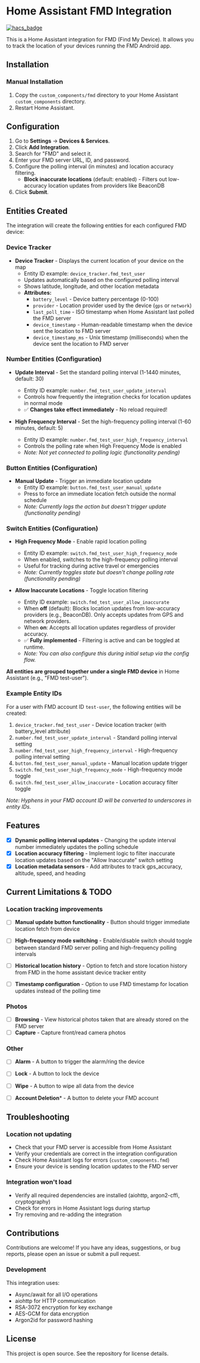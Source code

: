 # Home Assistant FMD Integration

[![hacs_badge](https://img.shields.io/badge/HACS-Default-orange.svg)](https://github.com/hacs/integration)

This is a Home Assistant integration for FMD (Find My Device). It allows you to track the location of your devices running the FMD Android app.

## Installation

### Manual Installation

1.  Copy the `custom_components/fmd` directory to your Home Assistant `custom_components` directory.
2.  Restart Home Assistant.

## Configuration

1.  Go to **Settings** -> **Devices & Services**.
2.  Click **Add Integration**.
3.  Search for "FMD" and select it.
4.  Enter your FMD server URL, ID, and password.
5.  Configure the polling interval (in minutes) and location accuracy filtering.
    - **Block inaccurate locations** (default: enabled) - Filters out low-accuracy location updates from providers like BeaconDB
6.  Click **Submit**.

## Entities Created

The integration will create the following entities for each configured FMD device:

### Device Tracker
- **Device Tracker** - Displays the current location of your device on the map
  - Entity ID example: `device_tracker.fmd_test_user`
  - Updates automatically based on the configured polling interval
  - Shows latitude, longitude, and other location metadata
  - **Attributes:**
    - `battery_level` - Device battery percentage (0-100)
    - `provider` - Location provider used by the device (`gps` or `network`)
    - `last_poll_time` - ISO timestamp when Home Assistant last polled the FMD server
    - `device_timestamp` - Human-readable timestamp when the device sent the location to FMD server
    - `device_timestamp_ms` - Unix timestamp (milliseconds) when the device sent the location to FMD server

### Number Entities (Configuration)
- **Update Interval** - Set the standard polling interval (1-1440 minutes, default: 30)
  - Entity ID example: `number.fmd_test_user_update_interval`
  - Controls how frequently the integration checks for location updates in normal mode
  - ✅ **Changes take effect immediately** - No reload required!

- **High Frequency Interval** - Set the high-frequency polling interval (1-60 minutes, default: 5)
  - Entity ID example: `number.fmd_test_user_high_frequency_interval`
  - Controls the polling rate when High Frequency Mode is enabled
  - _Note: Not yet connected to polling logic (functionality pending)_

### Button Entities (Configuration)
- **Manual Update** - Trigger an immediate location update
  - Entity ID example: `button.fmd_test_user_manual_update`
  - Press to force an immediate location fetch outside the normal schedule
  - _Note: Currently logs the action but doesn't trigger update (functionality pending)_

### Switch Entities (Configuration)
- **High Frequency Mode** - Enable rapid location polling
  - Entity ID example: `switch.fmd_test_user_high_frequency_mode`
  - When enabled, switches to the high-frequency polling interval
  - Useful for tracking during active travel or emergencies
  - _Note: Currently toggles state but doesn't change polling rate (functionality pending)_

- **Allow Inaccurate Locations** - Toggle location filtering
  - Entity ID example: `switch.fmd_test_user_allow_inaccurate`
  - When **off** (default): Blocks location updates from low-accuracy providers (e.g., BeaconDB). Only accepts updates from GPS and network providers.
  - When **on**: Accepts all location updates regardless of provider accuracy.
  - ✅ **Fully implemented** - Filtering is active and can be toggled at runtime.
  - _Note: You can also configure this during initial setup via the config flow._

**All entities are grouped together under a single FMD device** in Home Assistant (e.g., "FMD test-user").

### Example Entity IDs
For a user with FMD account ID `test-user`, the following entities will be created:

1. `device_tracker.fmd_test_user` - Device location tracker (with battery_level attribute)
2. `number.fmd_test_user_update_interval` - Standard polling interval setting
3. `number.fmd_test_user_high_frequency_interval` - High-frequency polling interval setting
4. `button.fmd_test_user_manual_update` - Manual location update trigger
5. `switch.fmd_test_user_high_frequency_mode` - High-frequency mode toggle
6. `switch.fmd_test_user_allow_inaccurate` - Location accuracy filter toggle

_Note: Hyphens in your FMD account ID will be converted to underscores in entity IDs._

## Features
- [x] **Dynamic polling interval updates** - Changing the update interval number immediately updates the polling schedule
- [x] **Location accuracy filtering** - Implement logic to filter inaccurate location updates based on the "Allow Inaccurate" switch setting
- [x] **Location metadata sensors** - Add attributes to track gps_accuracy, altitude, speed, and heading

## Current Limitations & TODO

### Location tracking improvements
- [ ] **Manual update button functionality** - Button should trigger immediate location fetch from device
- [ ] **High-frequency mode switching** - Enable/disable switch should toggle between standard FMD server polling and high-frequency polling intervals
- [ ] **Historical location history** - Option to fetch and store location history from FMD in the home assistant device tracker entity
- [ ] **Timestamp configuration** - Option to use FMD timestamp for location updates instead of the polling time


### Photos
- [ ] **Browsing** -  View historical photos taken that are already stored on the FMD server
- [ ] **Capture** - Capture front/read camera photos

### Other
- [ ] **Alarm** - A button to trigger the alarm/ring the device
- [ ] **Lock** - A button to lock the device
- [ ] **Wipe** - A button to wipe all data from the device
- [ ] **Account Deletion*** - A button to delete your FMD account


## Troubleshooting

### Location not updating
- Check that your FMD server is accessible from Home Assistant
- Verify your credentials are correct in the integration configuration
- Check Home Assistant logs for errors (`custom_components.fmd`)
- Ensure your device is sending location updates to the FMD server

### Integration won't load
- Verify all required dependencies are installed (aiohttp, argon2-cffi, cryptography)
- Check for errors in Home Assistant logs during startup
- Try removing and re-adding the integration

## Contributions

Contributions are welcome! If you have any ideas, suggestions, or bug reports, please open an issue or submit a pull request.

### Development
This integration uses:
- Async/await for all I/O operations
- aiohttp for HTTP communication
- RSA-3072 encryption for key exchange
- AES-GCM for data encryption
- Argon2id for password hashing

## License

This project is open source. See the repository for license details.
